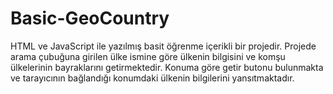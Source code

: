 # Basic-GeoCountry
HTML ve JavaScript ile yazılmış basit öğrenme içerikli bir projedir.
Projede arama çubuğuna girilen ülke ismine göre ülkenin bilgisini ve komşu ülkelerinin bayraklarını getirmektedir.
Konuma göre getir butonu bulunmakta ve tarayıcının bağlandığı konumdaki ülkenin bilgilerini yansıtmaktadır.
